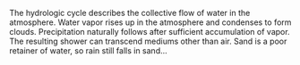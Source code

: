 The hydrologic cycle describes the collective flow of water in the atmosphere. Water vapor rises up in the atmosphere and condenses to form clouds. Precipitation naturally follows after sufficient accumulation of vapor. The resulting shower can transcend mediums other than air. Sand is a poor retainer of water, so rain still falls in sand...
